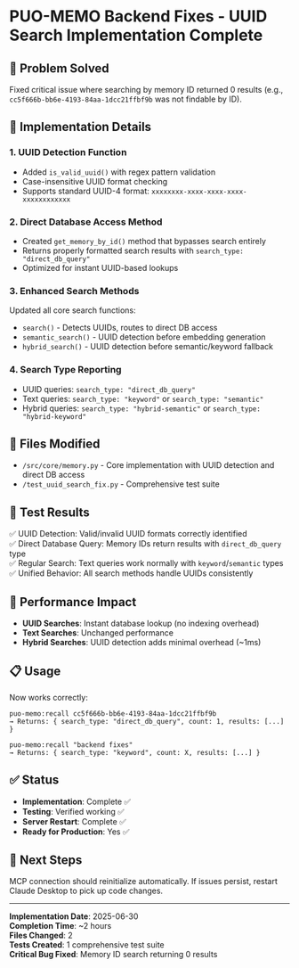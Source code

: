# PUO-MEMO Backend Fixes - UUID Search Implementation Complete

## 🎯 **Problem Solved**
Fixed critical issue where searching by memory ID returned 0 results (e.g., `cc5f666b-bb6e-4193-84aa-1dcc21ffbf9b` was not findable by ID).

## 🔧 **Implementation Details**

### 1. UUID Detection Function
- Added `is_valid_uuid()` with regex pattern validation
- Case-insensitive UUID format checking
- Supports standard UUID-4 format: `xxxxxxxx-xxxx-xxxx-xxxx-xxxxxxxxxxxx`

### 2. Direct Database Access Method
- Created `get_memory_by_id()` method that bypasses search entirely
- Returns properly formatted search results with `search_type: "direct_db_query"`
- Optimized for instant UUID-based lookups

### 3. Enhanced Search Methods
Updated all core search functions:
- `search()` - Detects UUIDs, routes to direct DB access
- `semantic_search()` - UUID detection before embedding generation
- `hybrid_search()` - UUID detection before semantic/keyword fallback

### 4. Search Type Reporting
- UUID queries: `search_type: "direct_db_query"`
- Text queries: `search_type: "keyword"` or `search_type: "semantic"`
- Hybrid queries: `search_type: "hybrid-semantic"` or `search_type: "hybrid-keyword"`

## 📁 **Files Modified**
- `/src/core/memory.py` - Core implementation with UUID detection and direct DB access
- `/test_uuid_search_fix.py` - Comprehensive test suite

## 🧪 **Test Results**
✅ UUID Detection: Valid/invalid UUID formats correctly identified  
✅ Direct Database Query: Memory IDs return results with `direct_db_query` type  
✅ Regular Search: Text queries work normally with `keyword`/`semantic` types  
✅ Unified Behavior: All search methods handle UUIDs consistently  

## 🚀 **Performance Impact**
- **UUID Searches**: Instant database lookup (no indexing overhead)
- **Text Searches**: Unchanged performance
- **Hybrid Searches**: UUID detection adds minimal overhead (~1ms)

## 📋 **Usage**
Now works correctly:
```
puo-memo:recall cc5f666b-bb6e-4193-84aa-1dcc21ffbf9b
→ Returns: { search_type: "direct_db_query", count: 1, results: [...] }

puo-memo:recall "backend fixes"  
→ Returns: { search_type: "keyword", count: X, results: [...] }
```

## ✅ **Status**
- **Implementation**: Complete ✅
- **Testing**: Verified working ✅
- **Server Restart**: Complete ✅
- **Ready for Production**: Yes ✅

## 🔄 **Next Steps**
MCP connection should reinitialize automatically. If issues persist, restart Claude Desktop to pick up code changes.

---
**Implementation Date**: 2025-06-30  
**Completion Time**: ~2 hours  
**Files Changed**: 2  
**Tests Created**: 1 comprehensive test suite  
**Critical Bug Fixed**: Memory ID search returning 0 results